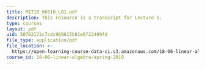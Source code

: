 ```yaml
---
title: MIT18_06S10_L01.pdf
description: This resource is a transcript for Lecture 1.
type: courses
layout: pdf
uid: 50702172c7cdc969615b81e6f22499fd
file_type: application/pdf
file_location: >-
  https://open-learning-course-data-ci.s3.amazonaws.com/18-06-linear-algebra-spring-2010/50702172c7cdc969615b81e6f22499fd_MIT18_06S10_L01.pdf
course_id: 18-06-linear-algebra-spring-2010
---
```

